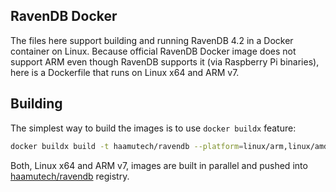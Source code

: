## RavenDB Docker

The files here support building and running RavenDB 4.2 in a Docker container on Linux. Because official RavenDB Docker 
image does not support ARM even though RavenDB supports it (via Raspberry Pi binaries), here is a Dockerfile that runs
on Linux x64 and ARM v7.


## Building

The simplest way to build the images is to use `docker buildx` feature:

```bash
docker buildx build -t haamutech/ravendb --platform=linux/arm,linux/amd64 . --push
```

Both, Linux x64 and ARM v7, images are built in parallel and pushed into [haamutech/ravendb](https://hub.docker.com/repository/docker/haamutech/ravendb) registry.
